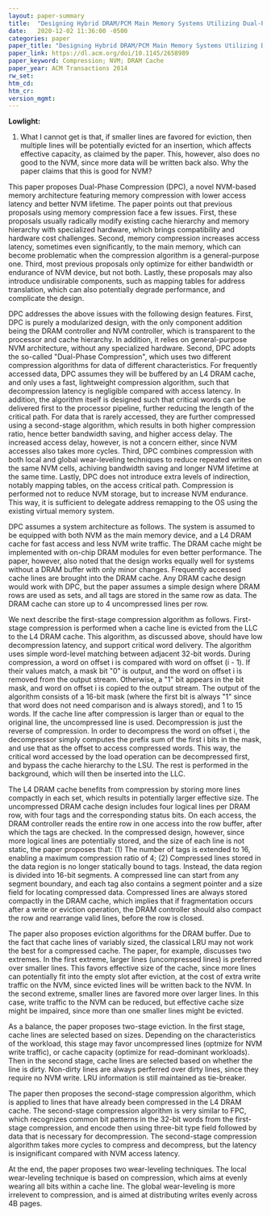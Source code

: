 ```yaml
---
layout: paper-summary
title:  "Designing Hybrid DRAM/PCM Main Memory Systems Utilizing Dual-Phase Compression"
date:   2020-12-02 11:36:00 -0500
categories: paper
paper_title: "Designing Hybrid DRAM/PCM Main Memory Systems Utilizing Dual-Phase Compression"
paper_link: https://dl.acm.org/doi/10.1145/2658989
paper_keyword: Compression; NVM; DRAM Cache
paper_year: ACM Transactions 2014
rw_set:
htm_cd:
htm_cr:
version_mgmt:
---
```


**Lowlight:**

1. What I cannot get is that, if smaller lines are favored for eviction, then multiple lines will be potentially
   evicted for an insertion, which affects effective capacity, as claimed by the paper. This, however, also does 
   no good to the NVM, since more data will be written back also. Why the paper claims that this is good for NVM?

This paper proposes Dual-Phase Compression (DPC), a novel NVM-based memory architecture featuring memory compression
with lower access latency and better NVM lifetime.
The paper points out that previous proposals using memory compression face a few issues. 
First, these proposals usually radically modify existing cache hierarchy and memory hierarchy with specialized hardware,
which brings compatibility and hardware cost challenges. 
Second, memory compression increases access latency, sometimes even significantly, to the main memory, which can become
problematic when the compression algorithm is a general-purpose one. 
Third, most previous proposals only optimize for either bandwidth or endurance of NVM device, but not both. 
Lastly, these proposals may also introduce undisirable components, such as mapping tables for address translation,
which can also potentially degrade performance, and complicate the design.

DPC addresses the above issues with the following design features. 
First, DPC is purely a modularized design, with the only component addition being the DRAM controller and NVM 
controller, which is transparent to the processor and cache hierarchy.
In addition, it relies on general-purpose NVM architecture, without any specialized hardware.
Second, DPC adopts the so-called "Dual-Phase Compression", which uses two different compression algorithms for 
data of different characteristics. For frequently accessed data, DPC assumes they will be buffered by an L4 DRAM
cache, and only uses a fast, lightweight compression algorithm, such that decompression latency is negligible
compared with access latency.
In addition, the algorithm itself is designed such that critical words can be delivered first to the processor
pipeline, further reducing the length of the critical path.
For data that is rarely accessed, they are further compressed using a second-stage algorithm, which results in
both higher compression ratio, hence better bandwidth saving, and higher access delay. The increased access delay, 
however, is not a concern either, since NVM accesses also takes more cycles.
Third, DPC combines compression with both local and global wear-leveling techniques to reduce repeated writes 
on the same NVM cells, achiving bandwidth saving and longer NVM lifetime at the same time.
Lastly, DPC does not introduce extra levels of indirection, notably mapping tables, on the access critical path.
Compression is performed not to reduce NVM storage, but to increase NVM endurance.
This way, it is sufficient to delegate address remapping to the OS using the existing virtual memory system.

DPC assumes a system architecture as follows. The system is assumed to be equipped with both NVM as the main memory
device, and a L4 DRAM cache for fast access and less NVM write traffic. The DRAM cache might be implemented with
on-chip DRAM modules for even better performance. The paper, however, also noted that the design works equally well
for systems without a DRAM buffer with only minor changes.
Frequently accessed cache lines are brought into the DRAM cache.
Any DRAM cache design would work with DPC, but the paper assumes a simple design where DRAM rows are used as sets,
and all tags are stored in the same row as data.
The DRAM cache can store up to 4 uncompressed lines per row.

We next describe the first-stage compression algorithm as follows. First-stage compression is performed when a cache
line is evicted from the LLC to the L4 DRAM cache. This algorithm, as discussed above, should have low decompression
latency, and support critical word delivery. The algorithm uses simple word-level matching between adjacent 32-bit 
words. During compression, a word on offset i is compared with word on offset (i - 1). If their values match, a mask
bit "0" is output, and the word on offset i is removed from the output stream. Otherwise, a "1" bit appears in the bit
mask, and word on offset i is copied to the output stream.
The output of the algorithm consists of a 16-bit mask (where the first bit is always "1" since that word does not need
comparison and is always stored), and 1 to 15 words. 
If the cache line after compression is larger than or equal to the original line, the uncompressed line is used.
Decompression is just the reverse of compression. In order to decompress the word on offset i, the decompressor 
simply computes the prefix sum of the first i bits in the mask, and use that as the offset to access compressed
words. This way, the critical word accessed by the load operation can be decompressed first, and bypass the cache
hierarchy to the LSU. The rest is performed in the background, which will then be inserted into the LLC.

The L4 DRAM cache benefits from compression by storing more lines compactly in each set, which results in potentially
larger effective size. The uncompressed DRAM cache design includes four logical lines per DRAM row, with four tags and
the corresponding status bits. On each access, the DRAM controller reads the entire row in one access into the row 
buffer, after which the tags are checked.
In the compressed design, however, since more logical lines are potentially stored, and the size of each line is 
not static, the paper proposes that: (1) The number of tags is extended to 16, enabling a maximum compression ratio
of 4; (2) Compressed lines stored in the data region is no longer statically bound to tags. Instead, the data region
is divided into 16-bit segments. A compressed line can start from any segment boundary, and each tag also contains a 
segment pointer and a size field for locating compressed data.
Compressed lines are always stored compactly in the DRAM cache, which implies that if fragmentation occurs after a
write or eviction operation, the DRAM controller should also compact the row and rearrange valid lines, before the 
row is closed.

The paper also proposes eviction algorithms for the DRAM buffer. Due to the fact that cache lines of variably sized,
the classical LRU may not work the best for a compressed cache. The paper, for example, discusses two extremes.
In the first extreme, larger lines (uncompressed lines) is preferred over smaller lines. This favors effective
size of the cache, since more lines can potentially fit into the empty slot after eviction, at the cost of extra 
write traffic on the NVM, since evicted lines will be written back to the NVM.
In the second extreme, smaller lines are favored more over larger lines. In this case, write traffic to the NVM can
be reduced, but effective cache size might be impaired, since more than one smaller lines might be evicted.

As a balance, the paper proposes two-stage eviction. In the first stage, cache lines are selected based on sizes.
Depending on the characteristics of the workload, this stage may favor uncompressed lines (optmize for NVM write 
traffic), or cache capacity (optimize for read-dominant workloads).
Then in the second stage, cache lines are selected based on whether the line is dirty. Non-dirty lines are always 
perferred over dirty lines, since they require no NVM write. 
LRU information is still maintained as tie-breaker.

The paper then proposes the second-stage compression algorithm, which is applied to lines that have already been
compressed in the L4 DRAM cache. The second-stage compression algorithm is very similar to FPC, which recognizes
common bit patterns in the 32-bit words from the first-stage compression, and encode then using three-bit
type field followed by data that is necessary for decompression. 
The second-stage compression algorithm takes more cycles to compress and decompress, but the latency is insignificant
compared with NVM access latency.

At the end, the paper proposes two wear-leveling techniques. The local wear-leveling technique is based on compression,
which aims at evenly wearing all bits within a cache line. The global wear-leveling is more irrelevent to compression,
and is aimed at distributing writes evenly across 4B pages.


